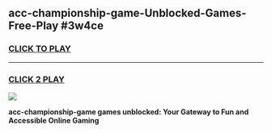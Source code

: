 
## acc-championship-game-Unblocked-Games-Free-Play #3w4ce
<h3>
<a href="https://us.freeplayer.one?title=acc-championship-game&ref=9M">CLICK TO PLAY</a></h3>
<hr>

<h3>
<a href="https://us.freeplayer.one?title=acc-championship-game&ref=9M">CLICK 2 PLAY</a>
  
</h3>

<a href="https://us.freeplayer.one?title=acc-championship-game&ref=9M"><img src="https://clearcache.store/games.png"></a>


**acc-championship-game games unblocked: Your Gateway to Fun and Accessible Online Gaming**
